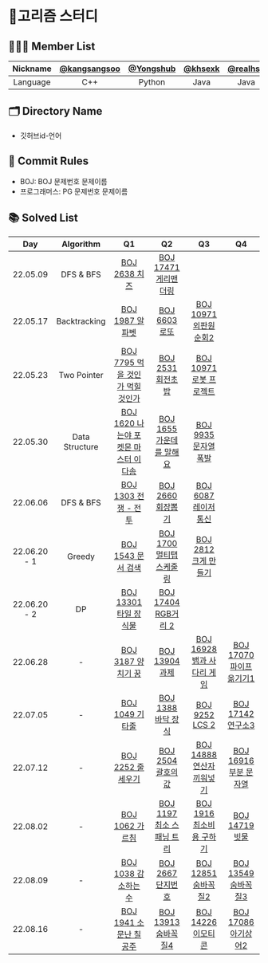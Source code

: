 # 🥚고리즘 스터디

## 🧑🏻‍💻 Member List
|Nickname|[@kangsangsoo](https://github.com/kangsangsoo)|[@Yongshub](https://github.com/YongsHub)|[@khsexk](https://github.com/khsexk)|[@realhsb](https://github.com/realhsb)|[@himJJong](https://github.com/himJJong)|
|:-:|:-:|:-:|:-:|:-:|:-:|
|Language|C++|Python|Java|Java|Java|


## 🗂 Directory Name
- 깃허브id-언어

## 🤝 Commit Rules
- BOJ: BOJ 문제번호 문제이름
- 프로그래머스: PG 문제번호 문제이름

## 📚 Solved List
|Day|Algorithm|Q1|Q2|Q3|Q4|
|:---:|:---------:|:--:|:--:|:--:|:--:|
|22.05.09|DFS & BFS|[BOJ 2638 치즈](https://www.acmicpc.net/problem/2638)|[BOJ 17471 게리맨더링](https://www.acmicpc.net/problem/17471)|
|22.05.17|Backtracking|[BOJ 1987 알파벳](https://www.acmicpc.net/problem/1987)|[BOJ 6603 로또](https://www.acmicpc.net/problem/6603)|[BOJ 10971 외판원 순회2](https://www.acmicpc.net/problem/10971)|
|22.05.23|Two Pointer|[BOJ 7795 먹을 것인가 먹힐 것인가](https://www.acmicpc.net/problem/7795)|[BOJ 2531 회전초밥](https://www.acmicpc.net/problem/2531)|[BOJ 10971 로봇 프로젝트](https://www.acmicpc.net/problem/3649)|
|22.05.30|Data Structure|[BOJ 1620 나는야 포켓몬 마스터 이다솜](https://www.acmicpc.net/problem/1620)|[BOJ 1655 가운데를 말해요](https://www.acmicpc.net/problem/1655)|[BOJ 9935 문자열 폭발](https://www.acmicpc.net/problem/9935)|
|22.06.06|DFS & BFS|[BOJ 1303 전쟁 - 전투](https://www.acmicpc.net/problem/1303)|[BOJ 2660 회장뽑기](https://www.acmicpc.net/problem/2660)|[BOJ 6087 레이저 통신](https://www.acmicpc.net/problem/6087)|
|22.06.20 - 1|Greedy|[BOJ 1543 문서 검색](https://www.acmicpc.net/problem/1543)|[BOJ 1700 멀티탭 스케줄링](https://www.acmicpc.net/problem/1700)|[BOJ 2812 크게 만들기](https://www.acmicpc.net/problem/2812)|
|22.06.20 - 2|DP|[BOJ 13301 타일 장식물](https://www.acmicpc.net/problem/13301)|[BOJ 17404 RGB거리 2](https://www.acmicpc.net/problem/17404)|
|22.06.28|-|[BOJ 3187 양치기 꿍](https://www.acmicpc.net/problem/3187)|[BOJ 13904 과제](https://www.acmicpc.net/problem/13904)|[BOJ 16928 뱀과 사다리 게임](https://www.acmicpc.net/problem/16928)|[BOJ 17070 파이프 옮기기1](https://www.acmicpc.net/problem/17070)|
|22.07.05|-|[BOJ 1049 기타줄](https://www.acmicpc.net/problem/1049)|[BOJ 1388 바닥 장식](https://www.acmicpc.net/problem/1388)|[BOJ 9252 LCS 2](https://www.acmicpc.net/problem/9252)|[BOJ 17142 연구소3](https://www.acmicpc.net/problem/17142)|
|22.07.12|-|[BOJ 2252 줄 세우기](https://www.acmicpc.net/problem/2252)|[BOJ 2504 괄호의 값](https://www.acmicpc.net/problem/2504)|[BOJ 14888 연산자 끼워넣기](https://www.acmicpc.net/problem/14888)|[BOJ 16916 부분 문자열](https://www.acmicpc.net/problem/16916)|
|22.08.02|-|[BOJ 1062 가르침](https://www.acmicpc.net/problem/1062)|[BOJ 1197 최소 스패닝 트리](https://www.acmicpc.net/problem/1197)|[BOJ 1916 최소비용 구하기](https://www.acmicpc.net/problem/1916)|[BOJ 14719 빗물](https://www.acmicpc.net/problem/14719)|
|22.08.09|-|[BOJ 1038 감소하는 수](https://www.acmicpc.net/problem/1038)|[BOJ 2667 단지번호](https://www.acmicpc.net/problem/2667)|[BOJ 12851 숨바꼭질2](https://www.acmicpc.net/problem/12851)|[BOJ 13549 숨바꼭질3](https://www.acmicpc.net/problem/13549)|
|22.08.16|-|[BOJ 1941 소문난 칠공주](https://www.acmicpc.net/problem/1941)|[BOJ 13913 숨바꼭질4](https://www.acmicpc.net/problem/13913)|[BOJ 14226 이모티콘](https://www.acmicpc.net/problem/14226)|[BOJ 17086 아기상어2](https://www.acmicpc.net/problem/17086)|
